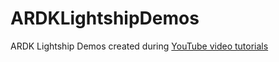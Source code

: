# ARDKLightshipDemos
ARDK Lightship Demos created during [YouTube video tutorials](https://www.youtube.com/dilmerv)
